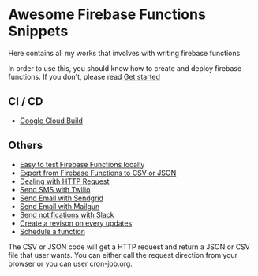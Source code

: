 # Awesome Firebase Functions Snippets

Here contains all my works that involves with writing firebase functions

In order to use this, you should know how to create and deploy firebase functions. If you don't, please read [Get started](https://firebase.google.com/docs/functions/get-started)

## CI / CD

- [Google Cloud Build](/ci-cd/cloudbuild.md)

## Others

- [Easy to test Firebase Functions locally](https://github.com/dalenguyen/firebase-functions-snippets/blob/master/local-test-easy.js)
- [Export from Firebase Functions to CSV or JSON](https://github.com/dalenguyen/firebase-functions-snippets/blob/master/csv-json-export.js)
- [Dealing with HTTP Request](https://github.com/dalenguyen/firebase-functions-snippets/blob/master/http-request.js)
- [Send SMS with Twilio](https://github.com/dalenguyen/firebase-functions-snippets/blob/master/send-sms-with-twilio.js)
- [Send Email with Sendgrid](https://github.com/dalenguyen/firebase-functions-snippets/blob/master/send-email-with-sendgrid.js)
- [Send Email with Mailgun](https://github.com/dalenguyen/firebase-functions-snippets/blob/master/send-email-with-mailgun.js)
- [Send notifications with Slack](https://github.com/dalenguyen/firebase-functions-snippets/blob/master/send-notifications-with-slack.js)
- [Create a revison on every updates](https://github.com/dalenguyen/firebase-functions-snippets/blob/master/revisions.ts)
- [Schedule a function](https://github.com/dalenguyen/firebase-functions-snippets/blob/master/schedule.ts)

The CSV or JSON code will get a HTTP request and return a JSON or CSV file that user wants. You can either call the request direction from your browser or you can user [cron-job.org](https://cron-job.org/en/members/jobs/details/?jobid=919859).
